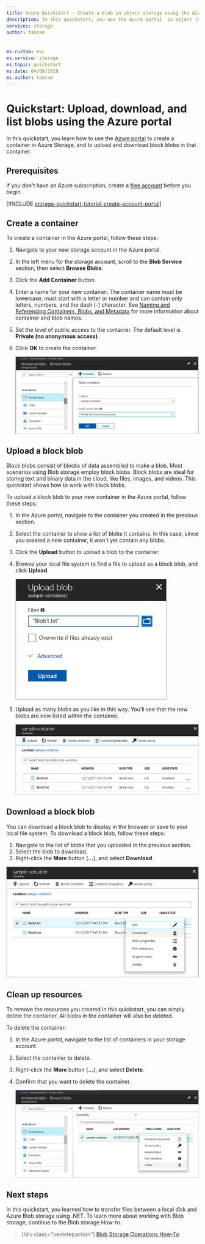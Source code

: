 ```yaml
---
title: Azure Quickstart - Create a blob in object storage using the Azure portal | Microsoft Docs
description: In this quickstart, you use the Azure portal  in object (Blob) storage. Then you use the Azure portal to upload a blob to Azure Storage, download a blob, and list the blobs in a container.
services: storage
author: tamram


ms.custom: mvc
ms.service: storage
ms.topic: quickstart
ms.date: 04/09/2018
ms.author: tamram
---
```


# Quickstart: Upload, download, and list blobs using the Azure portal

In this quickstart, you learn how to use the [Azure portal](https://portal.azure.com/) to create a container in Azure Storage, and to upload and download block blobs in that container.

## Prerequisites

If you don't have an Azure subscription, create a [free account](https://azure.microsoft.com/free/?WT.mc_id=A261C142F) before you begin.

[!INCLUDE [storage-quickstart-tutorial-create-account-portal](../../../includes/storage-quickstart-tutorial-create-account-portal.md)]

## Create a container

To create a container in the Azure portal, follow these steps:

1. Navigate to your new storage account in the Azure portal.
2. In the left menu for the storage account, scroll to the **Blob Service** section, then select **Browse Blobs**.
3. Click the **Add Container** button.
4. Enter a name for your new container. The container name must be lowercase, must start with a letter or number and can contain only letters, numbers, and the dash (-) character. See [Naming and Referencing Containers, Blobs, and Metadata](https://docs.microsoft.com/rest/api/storageservices/naming-and-referencing-containers--blobs--and-metadata) for more information about container and blob names.
5. Set the level of public access to the container. The default level is **Private (no anonymous access)**.
6. Click **OK** to create the container.

    ![Screenshot showing how to create a container in the Azure portal](media/storage-quickstart-blobs-portal/create-container.png)

## Upload a block blob

Block blobs consist of blocks of data assembled to make a blob. Most scenarios using Blob storage employ block blobs. Block blobs are ideal for storing text and binary data in the cloud, like files, images, and videos. This quickstart shows how to work with block blobs. 

To upload a block blob to your new container in the Azure portal, follow these steps:

1. In the Azure portal, navigate to the container you created in the previous section.
2. Select the container to show a list of blobs it contains. In this case, since you created a new container, it won't yet contain any blobs.
3. Click the **Upload** button to upload a blob to the container.
4. Browse your local file system to find a file to upload as a block blob, and click **Upload**.
     
    ![Screenshot showing how to upload a blob from your local drive](media/storage-quickstart-blobs-portal/upload-blob.png)

5. Upload as many blobs as you like in this way. You'll see that the new blobs are now listed within the container.

    ![Screenshot showing the list of blobs in the container](media/storage-quickstart-blobs-portal/list-blobs.png)

## Download a block blob

You can download a block blob to display in the browser or save to your local file system. To download a block blob, follow these steps:

1. Navigate to the list of blobs that you uploaded in the previous section. 
2. Select the blob to download.
3. Right-click the **More** button (**...**), and select **Download**. 

![Screenshot showing how to download a blob in the Azure portal](media/storage-quickstart-blobs-portal/download-blob.png)

## Clean up resources

To remove the resources you created in this quickstart, you can simply delete the container. All blobs in the container will also be deleted.

To delete the container:

1. In the Azure portal, navigate to the list of containers in your storage account.
2. Select the container to delete.
3. Right-click the **More** button (**...**), and select **Delete**.
4. Confirm that you want to delete the container.

    ![Screenshot showing how to delete a container from the Azure portal](media/storage-quickstart-blobs-portal/delete-container.png)   

## Next steps

In this quickstart, you learned how to transfer files between a local disk and Azure Blob storage using .NET. To learn more about working with Blob storage, continue to the Blob storage How-to.

> [!div class="nextstepaction"]
> [Blob Storage Operations How-To](storage-dotnet-how-to-use-blobs.md)

